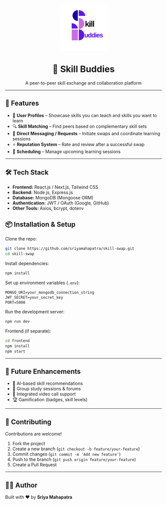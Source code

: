 <p align="center">
  <img src="./frontend/src/assets/SkillSwap (2).png" alt="Skill Buddies Logo" width="150"/>
</p>


<h1 align="center">🤝 Skill Buddies</h1>
<p align="center">A peer-to-peer skill exchange and collaboration platform</p>

---

## 🚀 Features
- 👤 **User Profiles** – Showcase skills you can teach and skills you want to learn  
- 🔍 **Skill Matching** – Find peers based on complementary skill sets  
- 💬 **Direct Messaging / Requests** – Initiate swaps and coordinate learning sessions  
- ⭐ **Reputation System** – Rate and review after a successful swap  
- 📅 **Scheduling** – Manage upcoming learning sessions  

---

## 🛠️ Tech Stack
- **Frontend:** React.js / Next.js, Tailwind CSS  
- **Backend:** Node.js, Express.js  
- **Database:** MongoDB (Mongoose ORM)  
- **Authentication:** JWT / OAuth (Google, GitHub)  
- **Other Tools:** Axios, bcrypt, dotenv  

## 📦 Installation & Setup
Clone the repo:
```bash
git clone https://github.com/sriyamahapatra/skill-swap.git
cd skill-swap
````

Install dependencies:

```bash
npm install
```

Set up environment variables (`.env`):

```
MONGO_URI=your_mongodb_connection_string
JWT_SECRET=your_secret_key
PORT=5000
```

Run the development server:

```bash
npm run dev
```

Frontend (if separate):

```bash
cd frontend
npm install
npm start
```

---

## 🔮 Future Enhancements

* 🤖 AI-based skill recommendations
* 👥 Group study sessions & forums
* 🎥 Integrated video call support
* 🏆 Gamification (badges, skill levels)

---

## 🤝 Contributing

Contributions are welcome!

1. Fork the project
2. Create a new branch (`git checkout -b feature/your-feature`)
3. Commit changes (`git commit -m 'Add new feature'`)
4. Push to the branch (`git push origin feature/your-feature`)
5. Create a Pull Request

---

## 👩‍💻 Author
Built with ❤️ by **Sriya Mahapatra**

`````

